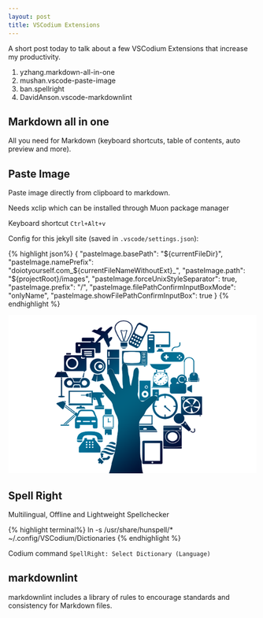 ```yaml
---
layout: post
title: VSCodium Extensions
---
```


A short post today to talk about a few VSCodium Extensions that increase my productivity. 

1. yzhang.markdown-all-in-one
2. mushan.vscode-paste-image
3. ban.spellright
4. DavidAnson.vscode-markdownlint


## Markdown all in one 

All you need for Markdown (keyboard shortcuts, table of contents, auto preview and more).

## Paste Image

Paste image directly from clipboard to markdown.

Needs xclip which can be installed through Muon package manager

Keyboard shortcut `Ctrl+Alt+v`

Config for this jekyll site (saved in `.vscode/settings.json`):

{% highlight json%}
{
    "pasteImage.basePath": "${currentFileDir}",
    "pasteImage.namePrefix": "doiotyourself.com_${currentFileNameWithoutExt}_",
    "pasteImage.path": "${projectRoot}/images",
    "pasteImage.forceUnixStyleSeparator": true,
    "pasteImage.prefix": "/",
    "pasteImage.filePathConfirmInputBoxMode": "onlyName",
    "pasteImage.showFilePathConfirmInputBox": true
}
{% endhighlight %}

![Image by <a href="https://pixabay.com/users/geralt-9301/?utm_source=link-attribution&amp;utm_medium=referral&amp;utm_campaign=image&amp;utm_content=1927697">Gerd Altmann</a> from <a href="https://pixabay.com//?utm_source=link-attribution&amp;utm_medium=referral&amp;utm_campaign=image&amp;utm_content=1927697">Pixabay</a>](/../images/doiotyourself.com_2023-01-26-VSCodium-Extensions_IoT-hand.png)

## Spell Right

Multilingual, Offline and Lightweight Spellchecker

{% highlight terminal%}
ln -s /usr/share/hunspell/* ~/.config/VSCodium/Dictionaries
{% endhighlight %}

Codium command `SpellRight: Select Dictionary (Language)`

## markdownlint

markdownlint includes a library of rules to encourage standards and consistency for Markdown files.
